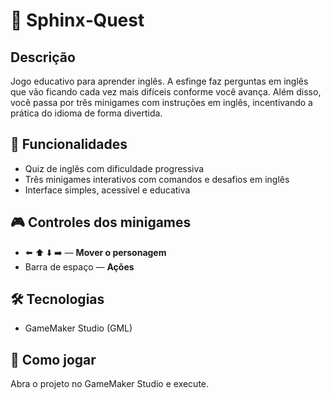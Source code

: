 # 🏺 Sphinx‑Quest

## Descrição
Jogo educativo para aprender inglês. A esfinge faz perguntas em inglês que vão ficando cada vez mais difíceis conforme você avança. Além disso, você passa por três minigames com instruções em inglês, incentivando a prática do idioma de forma divertida.

## 🎯 Funcionalidades
- Quiz de inglês com dificuldade progressiva
- Três minigames interativos com comandos e desafios em inglês
- Interface simples, acessível e educativa

## 🎮 Controles dos minigames
- ⬅️ ⬆️ ⬇️ ➡️ — **Mover o personagem**
- Barra de espaço — **Ações**

## 🛠 Tecnologias
- GameMaker Studio (GML)

## 🚀 Como jogar
Abra o projeto no GameMaker Studio e execute.
